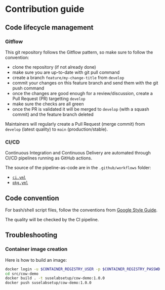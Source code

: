 # Contribution guide

## Code lifecycle management

### Gitflow

This git repository follows the Gitflow pattern, so make sure to follow the convention:

- clone the repository (if not already done)
- make sure you are up-to-date with git pull command
- create a branch `feature/my-change-title` from `develop`
- commit your changes on this feature branch and send them with the git push command
- once the changes are good enough for a review/discussion, create a Pull Request (PR) targetting `develop`
- make sure the checks are all green
- once the PR is validated it will be merged to `develop` (with a squash commit) and the feature branch deleted

Maintainers will regularly create a Pull Request (merge commit) from `develop` (latest quality) to `main` (production/stable).

### CI/CD

Continuous Integration and Continuous Delivery are automated through CI/CD pipelines running as GitHub actions.

The source of the pipeline-as-code are in the `.github/workflows` folder:

- [`ci.yml`](.github/workflows/ci.yml)
- [`pkg.yml`](.github/workflows/pkg.yml)

## Code convention

For bash/shell script files, follow the conventions from [Google Style Guide](https://google.github.io/styleguide/shellguide.html).

The quality will be checked by the CI pipeline.

## Troubleshooting

### Container image creation

Here is how to build an image:

```bash
docker login -u $CONTAINER_REGISTRY_USER -p $CONTAINER_REGISTRY_PASSWD docker.io
cd src/cow-demo
docker build . -t suselabsetup/cow-demo:1.0.0
docker push suselabsetup/cow-demo:1.0.0
```
